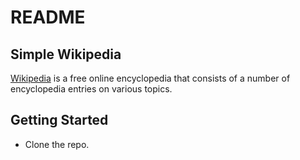 # README

## Simple Wikipedia

[Wikipedia](https://www.wikipedia.org/) is a free online encyclopedia that consists of a number of encyclopedia entries on various topics.

## Getting Started
 - Clone the repo.
